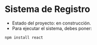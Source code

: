 <h1> Sistema de Registro</h1>

- Estado del proyecto: en construcción.
- Para ejecutar el sistema, debes poner:

```npm install react```
